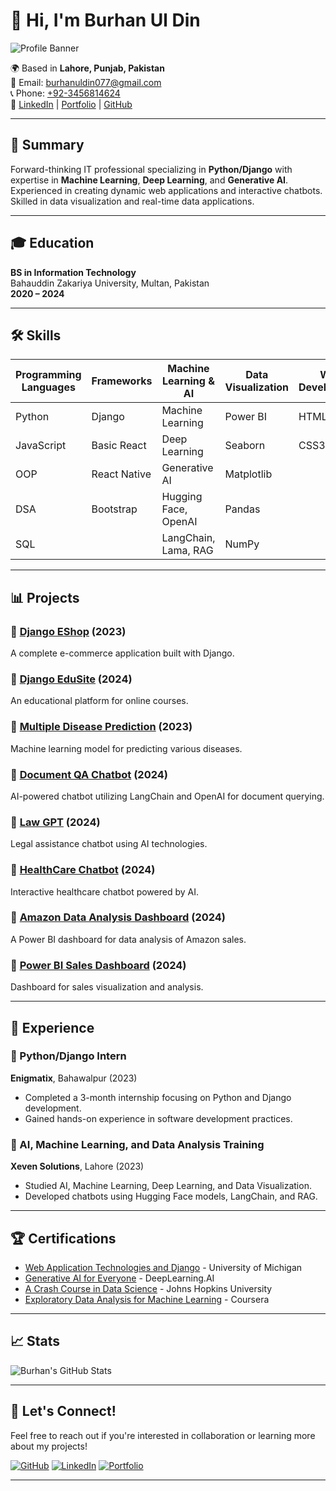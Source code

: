 # 👋 Hi, I'm **Burhan Ul Din** 
![Profile Banner](https://your-image-url.com/banner-image.png) <!-- Replace with your banner image URL -->

🌍 Based in **Lahore, Punjab, Pakistan**  
📧 Email: [burhanuldin077@gmail.com](mailto:burhanuldin077@gmail.com)  
📞 Phone: [+92-3456814624](tel:+923456814624)  
🔗 [LinkedIn](https://www.linkedin.com/in/burhan-ul-din-2124a8258/) | [Portfolio](https://66f25f149d424c981fd5c6b5--cosmic-blancmange-c3f6b1.netlify.app/) | [GitHub](https://github.com/burhangi)

---

## 🎯 Summary
Forward-thinking IT professional specializing in **Python/Django** with expertise in **Machine Learning**, **Deep Learning**, and **Generative AI**. Experienced in creating dynamic web applications and interactive chatbots. Skilled in data visualization and real-time data applications.

---

## 🎓 Education
**BS in Information Technology**  
Bahauddin Zakariya University, Multan, Pakistan  
**2020 – 2024**

---

## 🛠️ Skills

| Programming Languages | Frameworks            | Machine Learning & AI     | Data Visualization         | Web Development          |
|-----------------------|-----------------------|---------------------------|----------------------------|--------------------------|
| Python                | Django                | Machine Learning          | Power BI                   | HTML5                    |
| JavaScript            | Basic React           | Deep Learning             | Seaborn                    | CSS3                     |
| OOP                   | React Native          | Generative AI             | Matplotlib                 |                          |
| DSA                   | Bootstrap             | Hugging Face, OpenAI      | Pandas                     |                          |
| SQL                   |                       | LangChain, Lama, RAG     | NumPy                      |                          |

---

## 📊 Projects
### 🌟 [Django EShop](https://github.com/burhangi/Django-EShop) (2023)
A complete e-commerce application built with Django.

### 🌟 [Django EduSite](https://github.com/burhangi/Django-EduSite) (2024)
An educational platform for online courses.

### 🌟 [Multiple Disease Prediction](https://github.com/burhangi/Disease-Prediction) (2023)
Machine learning model for predicting various diseases.

### 🌟 [Document QA Chatbot](https://github.com/burhangi/Document-QA-Chatbot) (2024)
AI-powered chatbot utilizing LangChain and OpenAI for document querying.

### 🌟 [Law GPT](https://github.com/burhangi/Law-GPT) (2024)
Legal assistance chatbot using AI technologies.

### 🌟 [HealthCare Chatbot](https://github.com/burhangi/Healthcare-Chatbot) (2024)
Interactive healthcare chatbot powered by AI.

### 🌟 [Amazon Data Analysis Dashboard](https://github.com/burhangi/Amazon-Data-Analysis) (2024)
A Power BI dashboard for data analysis of Amazon sales.

### 🌟 [Power BI Sales Dashboard](https://github.com/burhangi/Power-BI-Sales-Dashboard) (2024)
Dashboard for sales visualization and analysis.

---

## 💼 Experience
### 🏢 Python/Django Intern  
**Enigmatix**, Bahawalpur (2023)  
- Completed a 3-month internship focusing on Python and Django development.
- Gained hands-on experience in software development practices.

### 🧠 AI, Machine Learning, and Data Analysis Training  
**Xeven Solutions**, Lahore (2023)  
- Studied AI, Machine Learning, Deep Learning, and Data Visualization.
- Developed chatbots using Hugging Face models, LangChain, and RAG.

---

## 🏆 Certifications
- [Web Application Technologies and Django](https://www.coursera.org/learn/web-applications-django) - University of Michigan
- [Generative AI for Everyone](https://www.coursera.org/learn/generative-ai) - DeepLearning.AI
- [A Crash Course in Data Science](https://www.coursera.org/learn/crash-course-data-science) - Johns Hopkins University
- [Exploratory Data Analysis for Machine Learning](https://www.coursera.org/learn/exploratory-data-analysis) - Coursera

---

## 📈 Stats
![Burhan's GitHub Stats](https://github-readme-stats.vercel.app/api?username=burhangi&show_icons=true&hide_title=true&count_private=true&theme=radical) <!-- Add your stats image -->

---

## 🎉 Let's Connect!
Feel free to reach out if you're interested in collaboration or learning more about my projects!

[![GitHub](https://img.shields.io/badge/GitHub-burhangi-black?style=flat&logo=github)](https://github.com/burhangi)
[![LinkedIn](https://img.shields.io/badge/LinkedIn-burhan-ul-din-0077b5?style=flat&logo=linkedin)](https://www.linkedin.com/in/burhan-ul-din-2124a8258/)
[![Portfolio](https://img.shields.io/badge/Portfolio-Visit%20Here-orange)](https://66f25f149d424c981fd5c6b5--cosmic-blancmange-c3f6b1.netlify.app/)

---

